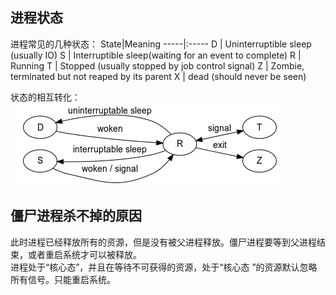 ## 进程状态
进程常见的几种状态：
State|Meaning
-----|:-----
D | Uninterruptible sleep (usually IO)
S | Interruptible sleep(waiting for an event to complete)
R | Running
T | Stopped (usually stopped by job control signal)
Z | Zombie, terminated but not reaped by its parent
X | dead (should never be seen)

状态的相互转化：  
![process-state](img/process-state.png)

## 僵尸进程杀不掉的原因
此时进程已经释放所有的资源，但是没有被父进程释放。僵尸进程要等到父进程结束，或者重启系统才可以被释放。  
进程处于“核心态”，并且在等待不可获得的资源，处于“核心态 ”的资源默认忽略所有信号。只能重启系统。
